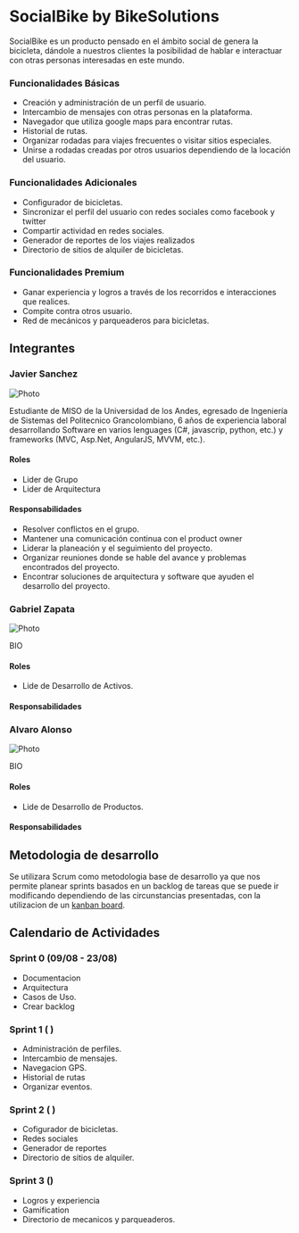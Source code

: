 # SocialBike by BikeSolutions

SocialBike es un producto pensado en el ámbito social de genera la bicicleta, dándole a nuestros clientes la posibilidad de hablar e interactuar con otras personas  interesadas en este mundo.

### Funcionalidades Básicas

- Creación y administración de un perfil de usuario.
- Intercambio de mensajes con otras personas en la plataforma.
- Navegador que utiliza google maps para encontrar rutas.
- Historial de rutas.
- Organizar rodadas para viajes frecuentes o visitar sitios especiales.
- Unirse a rodadas creadas por otros usuarios dependiendo de la locación del usuario.

### Funcionalidades Adicionales

- Configurador de bicicletas.
- Sincronizar el perfil del usuario con redes sociales como facebook y twitter
- Compartir actividad en redes sociales.
- Generador de reportes de los viajes realizados 
- Directorio de sitios de alquiler de bicicletas.

### Funcionalidades Premium

- Ganar experiencia y logros a través de los recorridos e interacciones que realices. 
- Compite contra otros usuario.
- Red de mecánicos y parqueaderos para bicicletas.

## Integrantes

### Javier Sanchez

![Photo](https://fbcdn-profile-a.akamaihd.net/hprofile-ak-xfp1/v/t1.0-1/p50x50/12993451_10153753003902881_7730433911906005323_n.jpg?oh=003f39dfc524daa0f7c4afe7e5272253&oe=584A5A31&__gda__=1481334106_59606304a37c7a5ffb63d8f906bed4d8)

Estudiante de MISO de la Universidad de los Andes, egresado de Ingeniería de Sistemas del Politecnico Grancolombiano, 6 años de experiencia laboral desarrollando Software en varios lenguages (C#, javascrip, python, etc.) y frameworks (MVC, Asp.Net, AngularJS, MVVM, etc.).

#### Roles
- Lider de Grupo
- Lider de Arquitectura 

#### Responsabilidades
- Resolver conflictos en el grupo.
- Mantener una comunicación continua con el product owner
- Liderar la planeación y el seguimiento del proyecto.
- Organizar reuniones donde se hable del avance y problemas encontrados del proyecto.
- Encontrar soluciones de arquitectura y software que ayuden el desarrollo del proyecto.

### Gabriel Zapata

![Photo](http://link)

BIO

#### Roles

- Lide de Desarrollo de Activos.

#### Responsabilidades

### Alvaro Alonso

![Photo](http://link)

BIO

#### Roles

- Lide de Desarrollo de Productos.

#### Responsabilidades


## Metodologia de desarrollo
Se utilizara Scrum como metodologia base de desarrollo ya que nos permite planear sprints basados en un backlog de tareas que se puede ir modificando dependiendo de las circunstancias presentadas, con la utilizacion de un [kanban board](https://trello.com/socialbike).

## Calendario de Actividades

### Sprint 0 (09/08 - 23/08)

- Documentacion
- Arquitectura
- Casos de Uso.
- Crear backlog

### Sprint 1 ( )

- Administración de perfiles.
- Intercambio de mensajes.
- Navegacion GPS.
- Historial de rutas
- Organizar eventos.

### Sprint 2 ( )

- Cofigurador de bicicletas.
- Redes sociales
- Generador de reportes
- Directorio de sitios de alquiler.

### Sprint 3 ()

- Logros y experiencia
- Gamification
- Directorio de mecanicos y parqueaderos.
